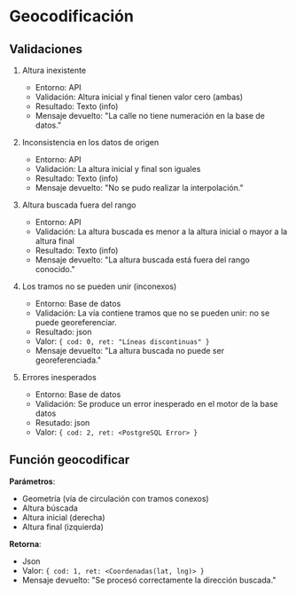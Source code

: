 # Geocodificación

## Validaciones

1. Altura inexistente
    - Entorno: API
    - Validación: Altura inicial y final tienen valor cero (ambas)
    - Resultado: Texto (info)
    - Mensaje devuelto: "La calle no tiene numeración en la base de datos."


2. Inconsistencia en los datos de origen
    - Entorno: API
    - Validación: La altura inicial y final son iguales
    - Resultado: Texto (info)
    - Mensaje devuelto: "No se pudo realizar la interpolación."


3. Altura buscada fuera del rango
    - Entorno: API 
    - Validación: La altura buscada es menor a la altura inicial o mayor a la altura final
    - Resultado: Texto (info)
    - Mensaje devuelto: "La altura buscada está fuera del rango conocido."


4. Los tramos no se pueden unir (inconexos)
    - Entorno: Base de datos
    - Validación: La vía contiene tramos que no se pueden unir: no se puede georeferenciar. 
    - Resultado: json
    - Valor: `{ cod: 0, ret: "Líneas discontinuas" }` 
    - Mensaje devuelto: "La altura buscada no puede ser georeferenciada."


5. Errores inesperados
    - Entorno: Base de datos
    - Validación: Se produce un error inesperado en el motor de la base datos
    - Resutado: json
    - Valor: `{ cod: 2, ret: <PostgreSQL Error> }`

## Función geocodificar

**Parámetros**:
  - Geometría (vía de circulación con tramos conexos)
  - Altura búscada
  - Altura inicial (derecha)
  - Altura final  (izquierda)

**Retorna**:
  - Json  
  - Valor: `{ cod: 1, ret: <Coordenadas(lat, lng)> }`
  - Mensaje devuelto: "Se procesó correctamente la dirección buscada."
